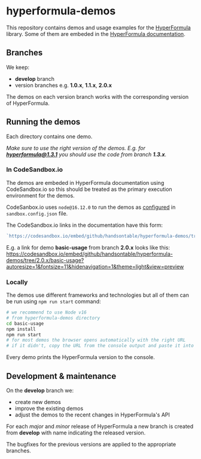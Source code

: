 # hyperformula-demos

This repository contains demos and usage examples for the [HyperFormula](https://github.com/handsontable/hyperformula) library. Some of them are embeded in the [HyperFormula documentation](https://handsontable.github.io/hyperformula/).

## Branches

We keep:
- **develop** branch
- version branches e.g. **1.0.x**, **1.1.x**, **2.0.x**

The demos on each version branch works with the corresponding version of HyperFormula.

## Running the demos

Each directory contains one demo. 

*Make sure to use the right version of the demos. E.g. for **hyperformula@1.3.1** you should use the code from branch **1.3.x**.*

### In CodeSandbox.io

The demos are embeded in HyperFormula documentation using CodeSandbox.io so this should be treated as the primary execution environment for the demos.

CodeSanbox.io uses `node@16.12.0` to run the demos as [configured](https://codesandbox.io/docs/configuration#sandbox-configuration) in `sandbox.config.json` file.

The CodeSandbox.io links in the documentation have this form:
```js
`https://codesandbox.io/embed/github/handsontable/hyperformula-demos/tree/${branchName}/${directory}?autoresize=1&fontsize=11&hidenavigation=1&theme=light&view=preview`
```

E.g. a link for demo **basic-usage** from branch **2.0.x** looks like this:
https://codesandbox.io/embed/github/handsontable/hyperformula-demos/tree/2.0.x/basic-usage?autoresize=1&fontsize=11&hidenavigation=1&theme=light&view=preview


### Locally

The demos use different frameworks and technologies but all of them can be run using `npm run start` command:

```bash
# we recommend to use Node v16
# from hyperformula-demos directory
cd basic-usage
npm install
npm run start
# for most demos the browser opens automatically with the right URL
# if it didn't, copy the URL from the console output and paste it into the browser 
```

Every demo prints the HyperFormula version to the console.

## Development & maintenance

On the **develop** branch we:
- create new demos
- improve the existing demos
- adjust the demos to the recent changes in HyperFormula's API

For each *major* and *minor* release of HyperFormula a new branch is created from **develop** with name indicating the released version.

The bugfixes for the previous versions are applied to the appropriate branches.

